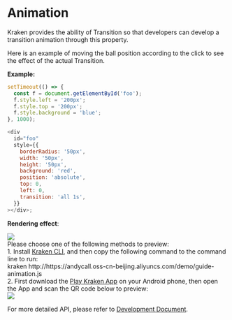# Animation

Kraken provides the ability of Transition so that developers can develop a transition animation through this property.

Here is an example of moving the ball position according to the click to see the effect of the actual Transition.

**Example:**

```js
setTimeout(() => {
  const f = document.getElementById('foo');
  f.style.left = '200px';
  f.style.top = '200px';
  f.style.background = 'blue';
}, 1000);

<div
  id="foo"
  style={{
    borderRadius: '50px',
    width: '50px',
    height: '50px',
    background: 'red',
    position: 'absolute',
    top: 0,
    left: 0,
    transition: 'all 1s',
  }}
></div>;
```

**Rendering effect**:

<div className="code-preview">
  <img className="preview-image" src="https://img.alicdn.com/imgextra/i4/O1CN01HS4uqg1e4gqlXWfxU_!!6000000003818-2-tps-360-662.png" />

  <div className="preview-tips">
    <div className="preview-title">
      Please choose one of the following methods to preview:
    </div>
    <div className="preview-row">
      <div>
        1. Install <a href="/en-US/guide#快 Experience-kraken">Kraken CLI</a>, and then copy the following command to the command line to run:
      </div>
      <div className="preview-code">
        kraken http://https://andycall.oss-cn-beijing.aliyuncs.com/demo/guide-animation.js
      </div>
    </div>
    <div className="preview-row">
      <div>
        2. First download the <a href="/en-US/guide#kraken-playground" >Play Kraken App</a> on your Android phone, then open the App and scan the QR code below to preview:
      </div>
      <img className="preview-qrcode" src="https://img.alicdn.com/imgextra/i2/O1CN01LRf0DP24NAqS1zrFH_!!6000000007378-2-tps-400-400.png" />
    </div>
  </div>
</div>

For more detailed API, please refer to [Development Document](/en-US/api/styles/transform).
